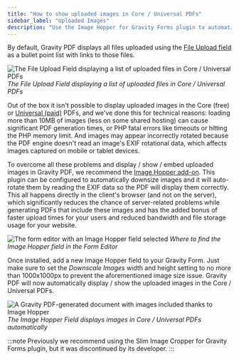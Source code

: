 ```yaml
---
title: "How to show uploaded images in Core / Universal PDFs"
sidebar_label: "Uploaded Images"
description: "Use the Image Hopper for Gravity Forms plugin to automatically display uploaded images in Core / Universal PDFs generated using Gravity PDF."
---
```


By default, Gravity PDF displays all files uploaded using the [File Upload field](https://docs.gravityforms.com/file-upload/) as a bullet point list with links to those files.

![The File Upload Field displaying a list of uploaded files in Core / Universal PDFs](https://resources.gravitypdf.com/uploads/2018/08/file-upload-field-default.png)
_The File Upload Field displaying a list of uploaded files in Core / Universal PDFs_

Out of the box it isn't possible to display uploaded images in the Core (free) or [Universal (paid)](https://gravitypdf.com/store/#universal) PDFs, and we've done this for technical reasons: loading more than 10MB of images (less on some shared hosting) can cause significant PDF generation times, or PHP fatal errors like timeouts or hitting the PHP memory limit. And images may appear incorrectly rotated because the PDF engine doesn't read an image's EXIF rotational data, which affects images captured on mobile or tablet devices. 

To overcome all these problems and display / show / embed uploaded images in Gravity PDF, we recommend the [Image Hopper add-on](https://imagehopper.tech/). This plugin can be configured to automatically downsize images and it will auto-rotate them by reading the EXIF data so the PDF will display them correctly. This all happens directly in the client's browser (and not on the server), which significantly reduces the chance of server-related problems while generating PDFs that include these images and has the added bonus of faster upload times for your users and reduced bandwidth and file storage usage for your website.

![The form editor with an Image Hopper field selected](https://resources.imagehopper.tech/uploads/2021/07/Image-Hopper-in-Form-Editor.png)
_Where to find the Image Hopper field in the Form Editor_

Once installed, add a new Image Hopper field to your Gravity Form. Just make sure to set the *Downscale Images* width and height setting to no more than 1000x1000px to prevent the aforementioned image size issue. Gravity PDF will now automatically display / show the uploaded images in the Core / Universal PDFs.

![A Gravity PDF-generated document with images included thanks to Image Hopper](https://resources.gravitypdf.com/uploads/2021/02/Gravity-PDF-Zadani-w-Image-Hopper.png)
_The Image Hopper Field displays images in Core / Universal PDFs automatically_

:::note
Previously we recommend using the Slim Image Cropper for Gravity Forms plugin, but it was discontinued by its developer.
:::
